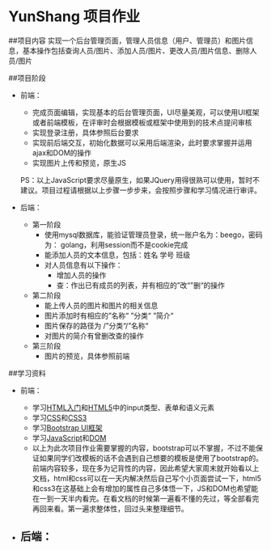 # YunShang 项目作业
##项目内容
实现一个后台管理页面，管理人员信息（用户、管理员）和图片信息，基本操作包括查询人员/图片、添加人员/图片、更改人员/图片信息、删除人员/图片

##项目阶段
* 前端：
	- 完成页面编辑，实现基本的后台管理页面，UI尽量美观，可以使用UI框架或者前端模板，在评审时会根据模板或框架中使用到的技术点提问审核
	- 实现登录注册，具体参照后台要求
	- 实现前后端交互，初始化数据可以采用后端渲染，此时要求掌握并运用ajax和DOM的操作
	- 实现图片上传和预览，原生JS

  PS：以上JavaScript要求尽量原生，如果JQuery用得很熟可以使用，暂时不建议。项目过程请根据以上步骤一步步来，会按照步骤和学习情况进行审评。
  
* 后端：
	- 第一阶段
		+ 使用mysql数据库，能验证管理员登录，统一账户名为：beego，密码为： golang，利用session而不是cookie完成
		+ 能添加人员的文本信息，包括：姓名 学号 班级
		+ 对人员信息有以下操作：
			+ 增加人员的操作
			+ 查：作出已有成员的列表，并有相应的”改“”删“的操作
	- 第二阶段 
		+ 能上传人员的图片和图片的相关信息
	    + 图片添加时有相应的”名称“ ”分类“  ”简介“
	    + 图片保存的路径为 /”分类“/”名称“
	    + 对图片的简介有曾删改查的操作 
	- 第三阶段
		+ 图片的预览，具体参照前端

##学习资料
* 前端：
	- 学习[HTML入门](http://www.runoob.com/html/html-tutorial.html)和[HTML5](http://www.runoob.com/html/html5-intro.html)中的input类型、表单和语义元素
	- 学习[CSS](http://www.runoob.com/css/css-tutorial.html)和[CSS3](http://www.runoob.com/css3/css3-tutorial.html)
	- 学习[Bootstrap UI框架](http://www.runoob.com/bootstrap/bootstrap-tutorial.html)
	- 学习[JavaScript](http://www.runoob.com/js/js-tutorial.html)和[DOM](http://www.runoob.com/htmldom/htmldom-tutorial.html)
	- 以上为此次项目作业需要掌握的内容，bootstrap可以不掌握，不过不能保证如果同学们改模板的话不会遇到自己想要的模板是使用了bootstrap的。前端内容较多，现在多为记背性的内容，因此希望大家周末就开始看以上文档，html和css可以在一天内解决然后自己写个小页面尝试一下，html5和css3在这基础上会有增加的属性自己多体悟一下，JS和DOM也希望能在一到一天半内看完。在看文档的时候第一遍看不懂的先过，等全部看完再回来看。第一遍求整体性，回过头来整理细节。

* 后端：
	- 